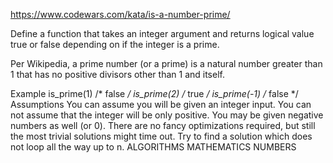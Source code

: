 https://www.codewars.com/kata/is-a-number-prime/

Define a function that takes an integer argument and returns logical value true or false depending on if the integer is a prime.

Per Wikipedia, a prime number (or a prime) is a natural number greater than 1 that has no positive divisors other than 1 and itself.

Example
is_prime(1)  /* false */
is_prime(2)  /* true  */
is_prime(-1) /* false */
Assumptions
You can assume you will be given an integer input.
You can not assume that the integer will be only positive. You may be given negative numbers as well (or 0).
There are no fancy optimizations required, but still the most trivial solutions might time out. Try to find a solution which does not loop all the way up to n.
ALGORITHMS MATHEMATICS NUMBERS